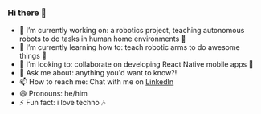 ### Hi there 👋

- 🔭 I’m currently working on: a robotics project, teaching autonomous robots to do tasks in human home environments 🤖
- 🌱 I’m currently learning how to: teach robotic arms to do awesome things 🦾
- 👯 I’m looking to: collaborate on developing React Native mobile apps 📲
- 💬 Ask me about: anything you'd want to know?!
- 📫 How to reach me: Chat with me on [LinkedIn](https://www.linkedin.com/in/lheinbokel/)
- 😄 Pronouns: he/him
- ⚡ Fun fact: i love techno 🎶

